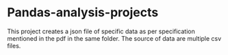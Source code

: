 # Pandas-analysis-projects
This project creates a json file of specific data as per specification mentioned in the pdf in the same folder. The source of data are multiple csv files.
